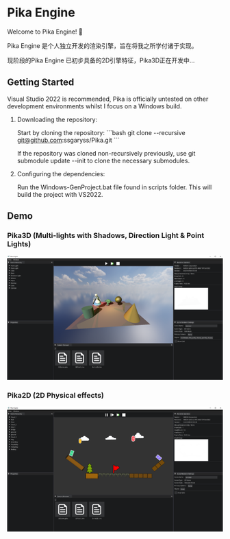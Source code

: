 # Pika Engine
Welcome to Pika Engine! 🎉

Pika Engine 是个人独立开发的渲染引擎，旨在将我之所学付诸于实现。

现阶段的Pika Engine 已初步具备的2D引擎特征，Pika3D正在开发中...
## Getting Started
Visual Studio 2022 is recommended, Pika is officially untested on other development environments whilst I focus on a Windows build.

1. Downloading the repository:
   
   Start by cloning the repository:
   \`\`\`bash
   git clone --recursive git@github.com:ssgaryss/Pika.git
   \`\`\`
   
   If the repository was cloned non-recursively previously, use git submodule update --init to clone the necessary submodules.

3. Configuring the dependencies:
   
   Run the Windows-GenProject.bat file found in scripts folder. This will build the project with VS2022.
## Demo
### Pika3D (Multi-lights with Shadows, Direction Light & Point Lights)
![Shadow map.](examples/Demo3D_Shadows.png)
### Pika2D (2D Physical effects)
![2D Physical effects.](examples/Demo2D_Physics2D.png)
   
